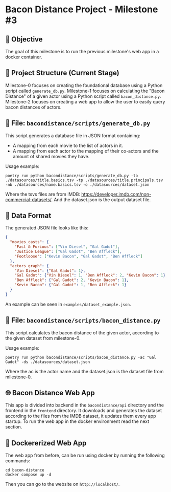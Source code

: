 # Bacon Distance Project - Milestone #3

## 🎯 Objective
The goal of this milestone is to run the previous milestone's web app in a docker container.

## 🧱 Project Structure (Current Stage)
Milestone-0 focuses on creating the foundational database using a Python script called `generate_db.py`.
Milestone-1 focuses on calculating the "Bacon Distance" of a given actor using a Python script called `bacon_distance.py`.
Milestone-2 focuses on creating a web app to allow the user to easily query bacon distances of actors.

## 📄 File: `bacondistance/scripts/generate_db.py`
This script generates a database file in JSON format containing:
- A mapping from each movie to the list of actors in it.
- A mapping from each actor to the mapping of their co-actors and the amount of shared movies they have.

Usage example:
```shell
poetry run python bacondistance/scripts/generate_db.py -tb ./datasources/title.basics.tsv -tp ./datasources/title.principals.tsv -nb ./datasources/name.basics.tsv -o ./datasources/dataset.json
```

Where the tsvs files are from IMDB:
https://developer.imdb.com/non-commercial-datasets/.
And the dataset.json is the output dataset file.

## 🧠 Data Format

The generated JSON file looks like this:

```json
{
  "movies_casts": {
    "Fast & Furious": ["Vin Diesel", "Gal Gadot"],
    "Justice League": ["Gal Gadot", "Ben Affleck"],
    "Footloose": ["Kevin Bacon", "Gal Gadot", "Ben Affleck"]
  },
  "actors_graph": {
    "Vin Diesel": {"Gal Gadot": 1},
    "Gal Gadot": {"Vin Diesel": 1, "Ben Affleck": 2, "Kevin Bacon": 1},
    "Ben Affleck": {"Gal Gadot": 2, "Kevin Bacon": 1},
    "Kevin Bacon": {"Gal Gadot": 1, "Ben Affleck": 1}
  }
}
```

An example can be seen in `examples/dataset_example.json`.

## 📄 File: `bacondistance/scripts/bacon_distance.py`
This script calculates the bacon distance of the given actor, according to the given dataset from milestone-0.

Usage example:
```shell
poetry run python bacondistance/scripts/bacon_distance.py -ac "Gal Gadot" -ds ./datasources/dataset.json
```

Where the ac is the actor name and the dataset.json is the dataset file from milestone-0.

## 🌐 Bacon Distance Web App
This app is divided into backend in the `bacondistance/api` directory
and the frontend in the `frontend` directory.
It downloads and generates the dataset according to the files from the IMDB dataset, it updates them every app startup.
To run the web app in the docker environment read the next section.

## 🐳 Dockererized Web App
The web app from before, can be run using docker by running the following commands:
```shell
cd bacon-distance
docker compose up -d
```
Then you can go to the website on `http://localhost/`.

